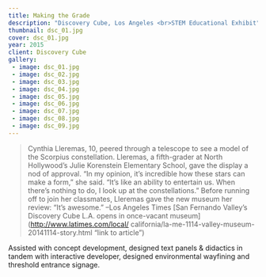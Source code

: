 ```yaml
---
title: Making the Grade
description: "Discovery Cube, Los Angeles <br>STEM Educational Exhibit"
thumbnail: dsc_01.jpg
cover: dsc_01.jpg
year: 2015
client: Discovery Cube
gallery:
 - image: dsc_01.jpg
 - image: dsc_02.jpg
 - image: dsc_03.jpg
 - image: dsc_04.jpg
 - image: dsc_05.jpg
 - image: dsc_06.jpg
 - image: dsc_07.jpg
 - image: dsc_08.jpg
 - image: dsc_09.jpg
---
```

> Cynthia Lleremas, 10, peered through a telescope to see a model of the Scorpius constellation. Lleremas, a fifth-grader at North Hollywood’s Julie Korenstein Elementary School, gave the display a nod of approval. “In my opinion, it’s incredible how these stars can make a form,” she said. “It’s like an ability to entertain us. When there’s nothing to do, I look up at the constellations.” Before running off to join her classmates, Lleremas gave the 		new museum her review: “It’s awesome.” –Los Angeles Times [San Fernando Valley’s Discovery Cube L.A. opens in once-vacant museum] (http://www.latimes.com/local/	california/la-me-1114-valley-museum-20141114-story.html “link to article”)


Assisted with concept development, designed text panels & didactics in tandem with interactive developer, designed environmental wayfining and threshold entrance signage. 